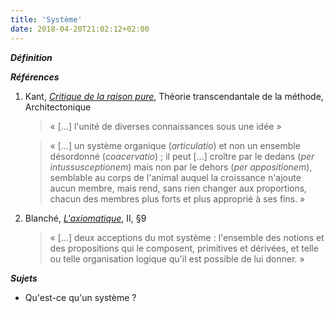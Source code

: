 ```yaml
---
title: 'Système'
date: 2018-04-20T21:02:12+02:00
---
```


***Définition*** 

>

***Références***

1. Kant, <u>*Critique de la raison pure*</u>, Théorie transcendantale de la méthode, Architectonique

	> &laquo; [...] l'unité de diverses connaissances sous une idée &raquo;  

	> &laquo; [...] un système organique (*articulatio*) et non un ensemble désordonné (*coacervatio*) ;
	> il peut [...] croître par le dedans (*per intussusceptionem*) mais non par le dehors
	> (*per appositionem*), semblable au corps de l'animal auquel la croissance n'ajoute aucun membre,
	> mais rend, sans rien changer aux proportions, chacun des membres plus forts et plus approprié
	> à ses fins. &raquo;

1. Blanché, <u>*L'axiomatique*</u>, II, &sect;9

	> &laquo; [...] deux acceptions du mot système : l'ensemble des notions et des propositions qui
	> le composent, primitives et dérivées, et telle ou telle organisation logique qu'il est possible
	> de lui donner. &raquo;

***Sujets***

- Qu'est-ce qu'un système ?
